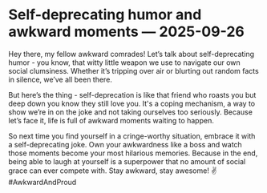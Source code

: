 # Self-deprecating humor and awkward moments — 2025-09-26

Hey there, my fellow awkward comrades! Let’s talk about self-deprecating humor - you know, that witty little weapon we use to navigate our own social clumsiness. Whether it’s tripping over air or blurting out random facts in silence, we’ve all been there.

But here’s the thing - self-deprecation is like that friend who roasts you but deep down you know they still love you. It's a coping mechanism, a way to show we’re in on the joke and not taking ourselves too seriously. Because let’s face it, life is full of awkward moments waiting to happen.

So next time you find yourself in a cringe-worthy situation, embrace it with a self-deprecating joke. Own your awkwardness like a boss and watch those moments become your most hilarious memories. Because in the end, being able to laugh at yourself is a superpower that no amount of social grace can ever compete with. Stay awkward, stay awesome! ✌️ #AwkwardAndProud